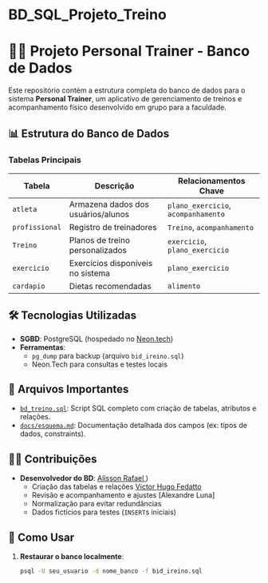 # BD_SQL_Projeto_Treino
# 🏋️‍♂️ Projeto Personal Trainer - Banco de Dados

Este repositório contém a estrutura completa do banco de dados para o sistema **Personal Trainer**, um aplicativo de gerenciamento de treinos e acompanhamento físico desenvolvido em grupo para a faculdade.  

## 📊 Estrutura do Banco de Dados
### **Tabelas Principais**
| Tabela               | Descrição                                  | Relacionamentos Chave          |
|----------------------|-------------------------------------------|-------------------------------|
| `atleta`             | Armazena dados dos usuários/alunos        | `plano_exercicio`, `acompanhamento` |
| `profissional`       | Registro de treinadores                   | `Treino`, `acompanhamento`    |
| `Treino`             | Planos de treino personalizados           | `exercicio`, `plano_exercicio`|
| `exercicio`          | Exercícios disponíveis no sistema         | `plano_exercicio`             |
| `cardapio`           | Dietas recomendadas                       | `alimento`                    |



## 🛠 Tecnologias Utilizadas
- **SGBD**: PostgreSQL (hospedado no [Neon.tech](https://neon.tech))
- **Ferramentas**:  
  - `pg_dump` para backup (arquivo `bid_ireino.sql`)   
  - Neon.Tech para consultas e testes locais  

## 📂 Arquivos Importantes
- [`bd_treino.sql`](/bd_treino.sql): Script SQL completo com criação de tabelas, atributos e relações.  
- [`docs/esquema.md`](/docs/esquema.md): Documentação detalhada dos campos (ex: tipos de dados, constraints).  

## 👨‍💻 Contribuições
- **Desenvolvedor do BD**: [Alisson Rafael ]([https://github.com/AlissonRafaelDev]))  
  - Criação das tabelas e relações [Victor Hugo Fedatto]((https://github.com/vhfedatto))
  - Revisão e acompanhamento e ajustes [Alexandre Luna]
  - Normalização para evitar redundâncias  
  - Dados fictícios para testes (`INSERT`s iniciais)  

## 🔌 Como Usar
1. **Restaurar o banco localmente**:
   ```bash
   psql -U seu_usuario -d nome_banco -f bid_ireino.sql
